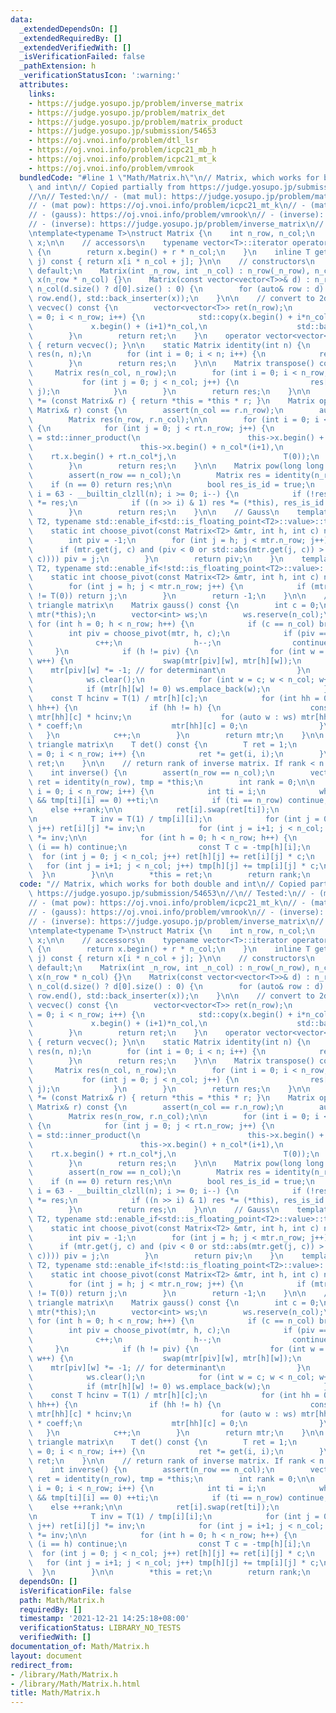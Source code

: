 ```yaml
---
data:
  _extendedDependsOn: []
  _extendedRequiredBy: []
  _extendedVerifiedWith: []
  _isVerificationFailed: false
  _pathExtension: h
  _verificationStatusIcon: ':warning:'
  attributes:
    links:
    - https://judge.yosupo.jp/problem/inverse_matrix
    - https://judge.yosupo.jp/problem/matrix_det
    - https://judge.yosupo.jp/problem/matrix_product
    - https://judge.yosupo.jp/submission/54653
    - https://oj.vnoi.info/problem/dtl_lsr
    - https://oj.vnoi.info/problem/icpc21_mb_h
    - https://oj.vnoi.info/problem/icpc21_mt_k
    - https://oj.vnoi.info/problem/vmrook
  bundledCode: "#line 1 \"Math/Matrix.h\"\n// Matrix, which works for both double\
    \ and int\n// Copied partially from https://judge.yosupo.jp/submission/54653\n\
    //\n// Tested:\n// - (mat mul): https://judge.yosupo.jp/problem/matrix_product\n\
    // - (mat pow): https://oj.vnoi.info/problem/icpc21_mt_k\n// - (mat pow): https://oj.vnoi.info/problem/icpc21_mb_h\n\
    // - (gauss): https://oj.vnoi.info/problem/vmrook\n// - (inverse): https://oj.vnoi.info/problem/dtl_lsr\n\
    // - (inverse): https://judge.yosupo.jp/problem/inverse_matrix\n// - (det): https://judge.yosupo.jp/problem/matrix_det\n\
    \ntemplate<typename T>\nstruct Matrix {\n    int n_row, n_col;\n    vector<T>\
    \ x;\n\n    // accessors\n    typename vector<T>::iterator operator [] (int r)\
    \ {\n        return x.begin() + r * n_col;\n    }\n    inline T get(int i, int\
    \ j) const { return x[i * n_col + j]; }\n\n    // constructors\n    Matrix() =\
    \ default;\n    Matrix(int _n_row, int _n_col) : n_row(_n_row), n_col(_n_col),\
    \ x(n_row * n_col) {}\n    Matrix(const vector<vector<T>>& d) : n_row(d.size()),\
    \ n_col(d.size() ? d[0].size() : 0) {\n        for (auto& row : d) std::copy(row.begin(),\
    \ row.end(), std::back_inserter(x));\n    }\n\n    // convert to 2d vec\n    vector<vector<T>>\
    \ vecvec() const {\n        vector<vector<T>> ret(n_row);\n        for (int i\
    \ = 0; i < n_row; i++) {\n            std::copy(x.begin() + i*n_col,\n       \
    \             x.begin() + (i+1)*n_col,\n                    std::back_inserter(ret[i]));\n\
    \        }\n        return ret;\n    }\n    operator vector<vector<T>>() const\
    \ { return vecvec(); }\n\n    static Matrix identity(int n) {\n        Matrix\
    \ res(n, n);\n        for (int i = 0; i < n; i++) {\n            res[i][i] = 1;\n\
    \        }\n        return res;\n    }\n\n    Matrix transpose() const {\n   \
    \     Matrix res(n_col, n_row);\n        for (int i = 0; i < n_row; i++) {\n \
    \           for (int j = 0; j < n_col; j++) {\n                res[j][i] = this->get(i,\
    \ j);\n            }\n        }\n        return res;\n    }\n\n    Matrix& operator\
    \ *= (const Matrix& r) { return *this = *this * r; }\n    Matrix operator * (const\
    \ Matrix& r) const {\n        assert(n_col == r.n_row);\n        auto rt = r.transpose();\n\
    \        Matrix res(n_row, r.n_col);\n\n        for (int i = 0; i < n_row; i++)\
    \ {\n            for (int j = 0; j < rt.n_row; j++) {\n                res[i][j]\
    \ = std::inner_product(\n                        this->x.begin() + n_col*i,\n\
    \                        this->x.begin() + n_col*(i+1),\n                    \
    \    rt.x.begin() + rt.n_col*j,\n                        T(0));\n            }\n\
    \        }\n        return res;\n    }\n\n    Matrix pow(long long n) const {\n\
    \        assert(n_row == n_col);\n        Matrix res = identity(n_row);\n    \
    \    if (n == 0) return res;\n\n        bool res_is_id = true;\n        for (int\
    \ i = 63 - __builtin_clzll(n); i >= 0; i--) {\n            if (!res_is_id) res\
    \ *= res;\n            if ((n >> i) & 1) res *= (*this), res_is_id = false;\n\
    \        }\n        return res;\n    }\n\n    // Gauss\n    template <typename\
    \ T2, typename std::enable_if<std::is_floating_point<T2>::value>::type * = nullptr>\n\
    \    static int choose_pivot(const Matrix<T2> &mtr, int h, int c) noexcept {\n\
    \        int piv = -1;\n        for (int j = h; j < mtr.n_row; j++) {\n      \
    \      if (mtr.get(j, c) and (piv < 0 or std::abs(mtr.get(j, c)) > std::abs(mtr.get(piv,\
    \ c)))) piv = j;\n        }\n        return piv;\n    }\n    template <typename\
    \ T2, typename std::enable_if<!std::is_floating_point<T2>::value>::type * = nullptr>\n\
    \    static int choose_pivot(const Matrix<T2> &mtr, int h, int c) noexcept {\n\
    \        for (int j = h; j < mtr.n_row; j++) {\n            if (mtr.get(j, c)\
    \ != T(0)) return j;\n        }\n        return -1;\n    }\n\n    // return upper\
    \ triangle matrix\n    Matrix gauss() const {\n        int c = 0;\n        Matrix\
    \ mtr(*this);\n        vector<int> ws;\n        ws.reserve(n_col);\n\n       \
    \ for (int h = 0; h < n_row; h++) {\n            if (c == n_col) break;\n    \
    \        int piv = choose_pivot(mtr, h, c);\n            if (piv == -1) {\n  \
    \              c++;\n                h--;\n                continue;\n       \
    \     }\n            if (h != piv) {\n                for (int w = 0; w < n_col;\
    \ w++) {\n                    swap(mtr[piv][w], mtr[h][w]);\n                \
    \    mtr[piv][w] *= -1; // for determinant\n                }\n            }\n\
    \            ws.clear();\n            for (int w = c; w < n_col; w++) {\n    \
    \            if (mtr[h][w] != 0) ws.emplace_back(w);\n            }\n        \
    \    const T hcinv = T(1) / mtr[h][c];\n            for (int hh = 0; hh < n_row;\
    \ hh++) {\n                if (hh != h) {\n                    const T coeff =\
    \ mtr[hh][c] * hcinv;\n                    for (auto w : ws) mtr[hh][w] -= mtr[h][w]\
    \ * coeff;\n                    mtr[hh][c] = 0;\n                }\n         \
    \   }\n            c++;\n        }\n        return mtr;\n    }\n\n    // For upper\
    \ triangle matrix\n    T det() const {\n        T ret = 1;\n        for (int i\
    \ = 0; i < n_row; i++) {\n            ret *= get(i, i);\n        }\n        return\
    \ ret;\n    }\n\n    // return rank of inverse matrix. If rank < n -> not invertible\n\
    \    int inverse() {\n        assert(n_row == n_col);\n        vector<vector<T>>\
    \ ret = identity(n_row), tmp = *this;\n        int rank = 0;\n\n        for (int\
    \ i = 0; i < n_row; i++) {\n            int ti = i;\n            while (ti < n_row\
    \ && tmp[ti][i] == 0) ++ti;\n            if (ti == n_row) continue;\n        \
    \    else ++rank;\n\n            ret[i].swap(ret[ti]);\n            tmp[i].swap(tmp[ti]);\n\
    \n            T inv = T(1) / tmp[i][i];\n            for (int j = 0; j < n_col;\
    \ j++) ret[i][j] *= inv;\n            for (int j = i+1; j < n_col; j++) tmp[i][j]\
    \ *= inv;\n\n            for (int h = 0; h < n_row; h++) {\n                if\
    \ (i == h) continue;\n                const T c = -tmp[h][i];\n              \
    \  for (int j = 0; j < n_col; j++) ret[h][j] += ret[i][j] * c;\n             \
    \   for (int j = i+1; j < n_col; j++) tmp[h][j] += tmp[i][j] * c;\n          \
    \  }\n        }\n\n        *this = ret;\n        return rank;\n    }\n};\n"
  code: "// Matrix, which works for both double and int\n// Copied partially from\
    \ https://judge.yosupo.jp/submission/54653\n//\n// Tested:\n// - (mat mul): https://judge.yosupo.jp/problem/matrix_product\n\
    // - (mat pow): https://oj.vnoi.info/problem/icpc21_mt_k\n// - (mat pow): https://oj.vnoi.info/problem/icpc21_mb_h\n\
    // - (gauss): https://oj.vnoi.info/problem/vmrook\n// - (inverse): https://oj.vnoi.info/problem/dtl_lsr\n\
    // - (inverse): https://judge.yosupo.jp/problem/inverse_matrix\n// - (det): https://judge.yosupo.jp/problem/matrix_det\n\
    \ntemplate<typename T>\nstruct Matrix {\n    int n_row, n_col;\n    vector<T>\
    \ x;\n\n    // accessors\n    typename vector<T>::iterator operator [] (int r)\
    \ {\n        return x.begin() + r * n_col;\n    }\n    inline T get(int i, int\
    \ j) const { return x[i * n_col + j]; }\n\n    // constructors\n    Matrix() =\
    \ default;\n    Matrix(int _n_row, int _n_col) : n_row(_n_row), n_col(_n_col),\
    \ x(n_row * n_col) {}\n    Matrix(const vector<vector<T>>& d) : n_row(d.size()),\
    \ n_col(d.size() ? d[0].size() : 0) {\n        for (auto& row : d) std::copy(row.begin(),\
    \ row.end(), std::back_inserter(x));\n    }\n\n    // convert to 2d vec\n    vector<vector<T>>\
    \ vecvec() const {\n        vector<vector<T>> ret(n_row);\n        for (int i\
    \ = 0; i < n_row; i++) {\n            std::copy(x.begin() + i*n_col,\n       \
    \             x.begin() + (i+1)*n_col,\n                    std::back_inserter(ret[i]));\n\
    \        }\n        return ret;\n    }\n    operator vector<vector<T>>() const\
    \ { return vecvec(); }\n\n    static Matrix identity(int n) {\n        Matrix\
    \ res(n, n);\n        for (int i = 0; i < n; i++) {\n            res[i][i] = 1;\n\
    \        }\n        return res;\n    }\n\n    Matrix transpose() const {\n   \
    \     Matrix res(n_col, n_row);\n        for (int i = 0; i < n_row; i++) {\n \
    \           for (int j = 0; j < n_col; j++) {\n                res[j][i] = this->get(i,\
    \ j);\n            }\n        }\n        return res;\n    }\n\n    Matrix& operator\
    \ *= (const Matrix& r) { return *this = *this * r; }\n    Matrix operator * (const\
    \ Matrix& r) const {\n        assert(n_col == r.n_row);\n        auto rt = r.transpose();\n\
    \        Matrix res(n_row, r.n_col);\n\n        for (int i = 0; i < n_row; i++)\
    \ {\n            for (int j = 0; j < rt.n_row; j++) {\n                res[i][j]\
    \ = std::inner_product(\n                        this->x.begin() + n_col*i,\n\
    \                        this->x.begin() + n_col*(i+1),\n                    \
    \    rt.x.begin() + rt.n_col*j,\n                        T(0));\n            }\n\
    \        }\n        return res;\n    }\n\n    Matrix pow(long long n) const {\n\
    \        assert(n_row == n_col);\n        Matrix res = identity(n_row);\n    \
    \    if (n == 0) return res;\n\n        bool res_is_id = true;\n        for (int\
    \ i = 63 - __builtin_clzll(n); i >= 0; i--) {\n            if (!res_is_id) res\
    \ *= res;\n            if ((n >> i) & 1) res *= (*this), res_is_id = false;\n\
    \        }\n        return res;\n    }\n\n    // Gauss\n    template <typename\
    \ T2, typename std::enable_if<std::is_floating_point<T2>::value>::type * = nullptr>\n\
    \    static int choose_pivot(const Matrix<T2> &mtr, int h, int c) noexcept {\n\
    \        int piv = -1;\n        for (int j = h; j < mtr.n_row; j++) {\n      \
    \      if (mtr.get(j, c) and (piv < 0 or std::abs(mtr.get(j, c)) > std::abs(mtr.get(piv,\
    \ c)))) piv = j;\n        }\n        return piv;\n    }\n    template <typename\
    \ T2, typename std::enable_if<!std::is_floating_point<T2>::value>::type * = nullptr>\n\
    \    static int choose_pivot(const Matrix<T2> &mtr, int h, int c) noexcept {\n\
    \        for (int j = h; j < mtr.n_row; j++) {\n            if (mtr.get(j, c)\
    \ != T(0)) return j;\n        }\n        return -1;\n    }\n\n    // return upper\
    \ triangle matrix\n    Matrix gauss() const {\n        int c = 0;\n        Matrix\
    \ mtr(*this);\n        vector<int> ws;\n        ws.reserve(n_col);\n\n       \
    \ for (int h = 0; h < n_row; h++) {\n            if (c == n_col) break;\n    \
    \        int piv = choose_pivot(mtr, h, c);\n            if (piv == -1) {\n  \
    \              c++;\n                h--;\n                continue;\n       \
    \     }\n            if (h != piv) {\n                for (int w = 0; w < n_col;\
    \ w++) {\n                    swap(mtr[piv][w], mtr[h][w]);\n                \
    \    mtr[piv][w] *= -1; // for determinant\n                }\n            }\n\
    \            ws.clear();\n            for (int w = c; w < n_col; w++) {\n    \
    \            if (mtr[h][w] != 0) ws.emplace_back(w);\n            }\n        \
    \    const T hcinv = T(1) / mtr[h][c];\n            for (int hh = 0; hh < n_row;\
    \ hh++) {\n                if (hh != h) {\n                    const T coeff =\
    \ mtr[hh][c] * hcinv;\n                    for (auto w : ws) mtr[hh][w] -= mtr[h][w]\
    \ * coeff;\n                    mtr[hh][c] = 0;\n                }\n         \
    \   }\n            c++;\n        }\n        return mtr;\n    }\n\n    // For upper\
    \ triangle matrix\n    T det() const {\n        T ret = 1;\n        for (int i\
    \ = 0; i < n_row; i++) {\n            ret *= get(i, i);\n        }\n        return\
    \ ret;\n    }\n\n    // return rank of inverse matrix. If rank < n -> not invertible\n\
    \    int inverse() {\n        assert(n_row == n_col);\n        vector<vector<T>>\
    \ ret = identity(n_row), tmp = *this;\n        int rank = 0;\n\n        for (int\
    \ i = 0; i < n_row; i++) {\n            int ti = i;\n            while (ti < n_row\
    \ && tmp[ti][i] == 0) ++ti;\n            if (ti == n_row) continue;\n        \
    \    else ++rank;\n\n            ret[i].swap(ret[ti]);\n            tmp[i].swap(tmp[ti]);\n\
    \n            T inv = T(1) / tmp[i][i];\n            for (int j = 0; j < n_col;\
    \ j++) ret[i][j] *= inv;\n            for (int j = i+1; j < n_col; j++) tmp[i][j]\
    \ *= inv;\n\n            for (int h = 0; h < n_row; h++) {\n                if\
    \ (i == h) continue;\n                const T c = -tmp[h][i];\n              \
    \  for (int j = 0; j < n_col; j++) ret[h][j] += ret[i][j] * c;\n             \
    \   for (int j = i+1; j < n_col; j++) tmp[h][j] += tmp[i][j] * c;\n          \
    \  }\n        }\n\n        *this = ret;\n        return rank;\n    }\n};\n"
  dependsOn: []
  isVerificationFile: false
  path: Math/Matrix.h
  requiredBy: []
  timestamp: '2021-12-21 14:25:18+08:00'
  verificationStatus: LIBRARY_NO_TESTS
  verifiedWith: []
documentation_of: Math/Matrix.h
layout: document
redirect_from:
- /library/Math/Matrix.h
- /library/Math/Matrix.h.html
title: Math/Matrix.h
---
```

